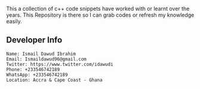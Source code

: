 This a collection of c++ code snippets have worked with or learnt over 
the years. This Repository is there so I can grab codes or refresh my knowledge easily.


## Developer Info 
    Name: Ismail Dawud Ibrahim
    Email: Ismaildawud96@gmail.com
    Twitter: https://www.twitter.com/idawudi
    Phone: +233546742189
    WhatsApp: +233546742189
    Location: Accra & Cape Coast - Ghana